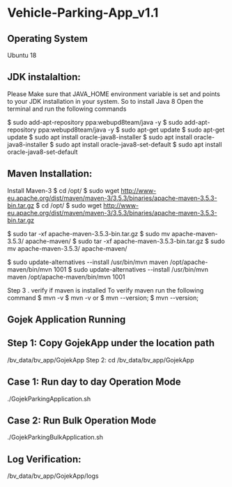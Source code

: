 # Vehicle-Parking-App_v1.1

Operating System
-----------------
Ubuntu 18

JDK instalaltion:
--------------------
Please Make sure that JAVA_HOME environment variable is set and points to your JDK installation in your system.
So to install Java 8 Open the terminal and run the following commands

$ sudo add-apt-repository ppa:webupd8team/java -y
$ sudo add-apt-repository ppa:webupd8team/java -y
$ sudo apt-get update
$ sudo apt-get update
$ sudo apt install oracle-java8-installer
$ sudo apt install oracle-java8-installer
$ sudo apt install oracle-java8-set-default
$ sudo apt install oracle-java8-set-default


Maven Installation:
--------------------
Install Maven-3
$ cd /opt/
$ sudo wget http://www-eu.apache.org/dist/maven/maven-3/3.5.3/binaries/apache-maven-3.5.3-bin.tar.gz
$ cd /opt/
$ sudo wget http://www-eu.apache.org/dist/maven/maven-3/3.5.3/binaries/apache-maven-3.5.3-bin.tar.gz

$ sudo tar -xf apache-maven-3.5.3-bin.tar.gz
$ sudo mv apache-maven-3.5.3/ apache-maven/
$ sudo tar -xf apache-maven-3.5.3-bin.tar.gz
$ sudo mv apache-maven-3.5.3/ apache-maven/

$ sudo update-alternatives --install /usr/bin/mvn maven /opt/apache-maven/bin/mvn 1001
$ sudo update-alternatives --install /usr/bin/mvn maven /opt/apache-maven/bin/mvn 1001

Step 3 . verify if maven is installed
To verify maven  run the following command
$ mvn -v
$ mvn -v
or
$ mvn --version;
$ mvn --version;

Gojek Application Running 
----------------------------
Step 1:
  Copy GojekApp under the location path
  ------------------------------------------
  /bv_data/bv_app/GojekApp
Step 2:
 cd  /bv_data/bv_app/GojekApp
 
 Case 1: Run day to day Operation Mode 
 -----------------------------------------
 ./GojekParkingApplication.sh
 
 Case 2: Run Bulk Operation Mode 
 --------------------------------------
 ./GojekParkingBulkApplication.sh
  
Log Verification:
--------------------------
/bv_data/bv_app/GojekApp/logs


